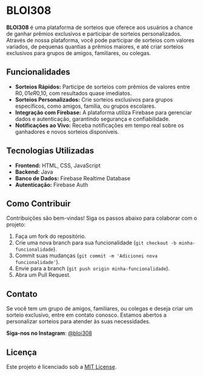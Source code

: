# BLOI308

**BLOI308** é uma plataforma de sorteios que oferece aos usuários a chance de ganhar prêmios exclusivos e participar de sorteios personalizados. Através de nossa plataforma, você pode participar de sorteios com valores variados, de pequenas quantias a prêmios maiores, e até criar sorteios exclusivos para grupos de amigos, familiares, ou colegas.

## Funcionalidades

- **Sorteios Rápidos:** Participe de sorteios com prêmios de valores entre R$0,01 e R$0,10, com resultados quase imediatos.
- **Sorteios Personalizados:** Crie sorteios exclusivos para grupos específicos, como amigos, família, ou grupos escolares.
- **Integração com Firebase:** A plataforma utiliza Firebase para gerenciar dados e autenticação, garantindo segurança e confiabilidade.
- **Notificações ao Vivo:** Receba notificações em tempo real sobre os ganhadores e novos sorteios disponíveis.

## Tecnologias Utilizadas

- **Frontend:** HTML, CSS, JavaScript
- **Backend:** Java
- **Banco de Dados:** Firebase Realtime Database
- **Autenticação:** Firebase Auth

## Como Contribuir

Contribuições são bem-vindas! Siga os passos abaixo para colaborar com o projeto:

1. Faça um fork do repositório.
2. Crie uma nova branch para sua funcionalidade (`git checkout -b minha-funcionalidade`).
3. Commit suas mudanças (`git commit -m 'Adicionei nova funcionalidade'`).
4. Envie para a branch (`git push origin minha-funcionalidade`).
5. Abra um Pull Request.

## Contato

Se você tem um grupo de amigos, familiares, ou colegas e deseja criar um sorteio exclusivo, entre em contato conosco. Estamos abertos a personalizar sorteios para atender às suas necessidades.

**Siga-nos no Instagram**: [@bloi308](https://instagram.com/bloi308)

## Licença

Este projeto é licenciado sob a [MIT License](LICENSE).